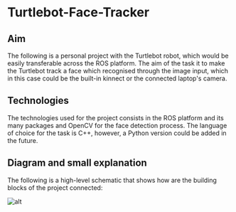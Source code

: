 # **Turtlebot-Face-Tracker**

## **Aim**

The following is a personal project with the Turtlebot robot, which would be easily transferable across the ROS platform. The aim of the task it to make the Turtlebot track a face which recognised through the image input, which in this case could be the built-in kinnect or the connected laptop's camera.

## **Technologies**

The technologies used for the project consists in the ROS platform and its many packages and OpenCV for the face detection process. The language of choice for the task is C++, however, a Python version could be added in the future.

## **Diagram and small explanation**

The following is a high-level schematic that shows how are the building blocks of the project connected:

![alt]()
